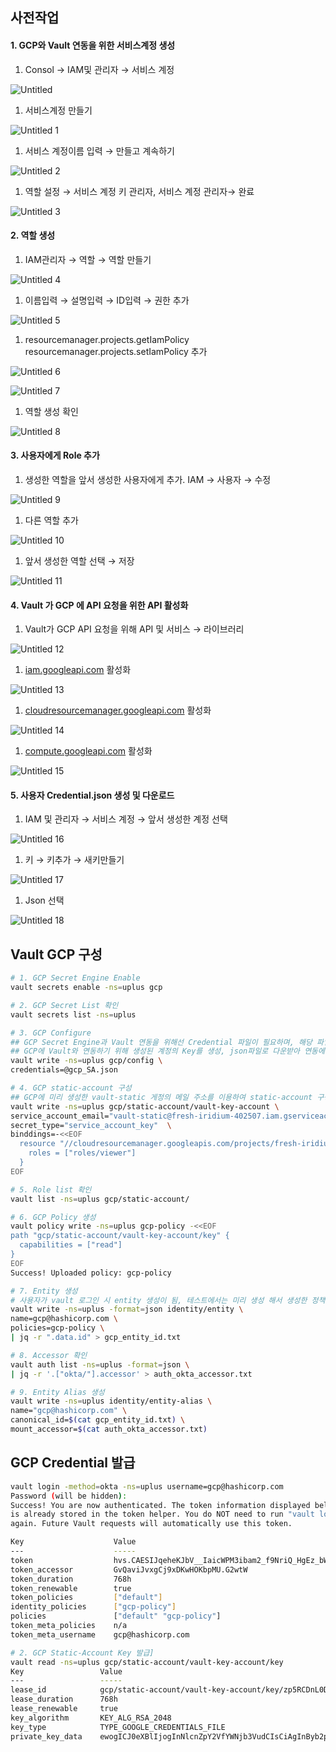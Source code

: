 ## 사전작업

#### 1. GCP와 Vault 연동을 위한 서비스계정 생성

1. Consol → IAM및 관리자 → 서비스 계정

![Untitled](https://github.com/jslim1995/insideinfo-vault/assets/100335118/6eb1e43a-38c0-4469-9ddb-131b82aeef90)

1. 서비스계정 만들기

![Untitled 1](https://github.com/jslim1995/insideinfo-vault/assets/100335118/f6adcd21-f688-43d6-972a-a2f8bfba01cc)

1. 서비스 계정이름 입력 → 만들고 계속하기

![Untitled 2](https://github.com/jslim1995/insideinfo-vault/assets/100335118/070ee168-7535-4767-95fa-5740f1405715)

1. 역할 설정 → 서비스 계정 키 관리자, 서비스 계정 관리자→ 완료

![Untitled 3](https://github.com/jslim1995/insideinfo-vault/assets/100335118/262cf35b-60a3-43ca-8155-f4824873ef62)

#### 2. **역할 생성**

1. IAM관리자 → 역할 → 역할 만들기

![Untitled 4](https://github.com/jslim1995/insideinfo-vault/assets/100335118/a3b5ce27-5a16-400f-a9ac-200590d54b88)

1. 이름입력 → 설명입력 → ID입력 → 권한 추가

![Untitled 5](https://github.com/jslim1995/insideinfo-vault/assets/100335118/f151697d-504f-475a-b4b7-6aa90c4bc133)

1. resourcemanager.projects.getIamPolicy resourcemanager.projects.setIamPolicy 추가

![Untitled 6](https://github.com/jslim1995/insideinfo-vault/assets/100335118/f523c9d6-aac0-45d3-b530-bb0611475d95)

![Untitled 7](https://github.com/jslim1995/insideinfo-vault/assets/100335118/648bc6d9-b0b7-4ce7-b621-873cc74cc626)

1. 역할 생성 확인

![Untitled 8](https://github.com/jslim1995/insideinfo-vault/assets/100335118/a454528d-f817-4e15-9220-e7032430e27b)



#### 3. **사용자에게 Role 추가**

1. 생성한 역할을 앞서 생성한 사용자에게 추가. IAM → 사용자 → 수정

![Untitled 9](https://github.com/jslim1995/insideinfo-vault/assets/100335118/7169a815-86bd-48f2-9cbc-2c0567cbc16b)

1. 다른 역할 추가

![Untitled 10](https://github.com/jslim1995/insideinfo-vault/assets/100335118/e6918a4d-c0ea-4372-8742-6a56a084df9d)

1. 앞서 생성한 역할 선택 → 저장

![Untitled 11](https://github.com/jslim1995/insideinfo-vault/assets/100335118/af59aa9d-02f0-4905-9684-694bd89b2c8c)

#### 4. Vault 가 GCP 에 API 요청을 위한 API 활성화

1. Vault가 GCP API 요청을 위해 API 및 서비스 → 라이브러리

![Untitled 12](https://github.com/jslim1995/insideinfo-vault/assets/100335118/8c88cfb5-2750-470a-a798-f557d46f3797)

1. [iam.googleapi.com](http://iam.googleapi.com/) 활성화

![Untitled 13](https://github.com/jslim1995/insideinfo-vault/assets/100335118/b69f6a05-bdf1-49a4-bd03-4c39c4d71dfc)

1. [cloudresourcemanager.googleapi.com](http://cloudresourcemanager.googleapi.com/) 활성화

![Untitled 14](https://github.com/jslim1995/insideinfo-vault/assets/100335118/45caab38-fe79-4239-a56f-0fb78adff2e2)

1. [compute.googleapi.com](http://compute.googleapi.com/) 활성화

![Untitled 15](https://github.com/jslim1995/insideinfo-vault/assets/100335118/9f94ba07-3ad7-46ef-be3d-5e07354b8968)

#### 5. 사용자 Credential.json 생성 및 다운로드

1. IAM 및 관리자 → 서비스 계정 → 앞서 생성한 계정 선택

![Untitled 16](https://github.com/jslim1995/insideinfo-vault/assets/100335118/0f38c688-8958-4c57-bd4e-9fe8d9073bd0)

1. 키 → 키추가 → 새키만들기

![Untitled 17](https://github.com/jslim1995/insideinfo-vault/assets/100335118/bf5e450c-5112-49f2-97cd-7782a98b381f)

1. Json 선택

![Untitled 18](https://github.com/jslim1995/insideinfo-vault/assets/100335118/4305649b-1cd8-43f6-942b-e02a3327cc63)

## Vault GCP 구성

```bash
# 1. GCP Secret Engine Enable
vault secrets enable -ns=uplus gcp

# 2. GCP Secret List 확인 
vault secrets list -ns=uplus

# 3. GCP Configure
## GCP Secret Engine과 Vault 연동을 위해선 Credential 파일이 필요하며, 해당 파일은
## GCP에 Vault와 연동하기 위해 생성된 계정의 Key를 생성, json파일로 다운받아 연동에 사용
vault write -ns=uplus gcp/config \
credentials=@gcp_SA.json

# 4. GCP static-account 구성
## GCP에 미리 생성한 vault-static 게정의 메일 주소를 이용하여 static-account 구성 
vault write -ns=uplus gcp/static-account/vault-key-account \
service_account_email="vault-static@fresh-iridium-402507.iam.gserviceaccount.com" \
secret_type="service_account_key"  \
binddings=-<<EOF
  resource "//cloudresourcemanager.googleapis.com/projects/fresh-iridium-402507" {
    roles = ["roles/viewer"]
  }
EOF

# 5. Role list 확인
vault list -ns=uplus gcp/static-account/

# 6. GCP Policy 생성
vault policy write -ns=uplus gcp-policy -<<EOF
path "gcp/static-account/vault-key-account/key" {
  capabilities = ["read"]
}
EOF
Success! Uploaded policy: gcp-policy

# 7. Entity 생성
# 사용자가 vault 로그인 시 entity 생성이 됨, 테스트에서는 미리 생성 해서 생성한 정책을 적용하여, 사용자가 로그인 했을때 엔티티가 연결되어 해당 정책에 맞게 동작
vault write -ns=uplus -format=json identity/entity \
name=gcp@hashicorp.com \
policies=gcp-policy \
| jq -r ".data.id" > gcp_entity_id.txt

# 8. Accessor 확인
vault auth list -ns=uplus -format=json \
| jq -r '.["okta/"].accessor' > auth_okta_accessor.txt

# 9. Entity Alias 생성
vault write -ns=uplus identity/entity-alias \
name="gcp@hashicorp.com" \
canonical_id=$(cat gcp_entity_id.txt) \
mount_accessor=$(cat auth_okta_accessor.txt)
```

## GCP Credential 발급

```bash
vault login -method=okta -ns=uplus username=gcp@hashicorp.com
Password (will be hidden):
Success! You are now authenticated. The token information displayed below
is already stored in the token helper. You do NOT need to run "vault login"
again. Future Vault requests will automatically use this token.

Key                    Value
---                    -----
token                  hvs.CAESIJqeheKJbV__IaicWPM3ibam2_f9NriQ_HgEz_bWqzLbGicKImh2cy5mMTNFc2Y4NDJySTJGekFiRGRvcDR0dGcuRzJ3dFcQ4ws
token_accessor         GvQaviJvxgCj9xDKwHOKbpMU.G2wtW
token_duration         768h
token_renewable        true
token_policies         ["default"]
identity_policies      ["gcp-policy"]
policies               ["default" "gcp-policy"]
token_meta_policies    n/a
token_meta_username    gcp@hashicorp.com

# 2. GCP Static-Account Key 발급]
vault read -ns=uplus gcp/static-account/vault-key-account/key
Key                 Value
---                 -----
lease_id            gcp/static-account/vault-key-account/key/zp5RCDnL0D9X7ZBIJzSklmEj.z3Pni
lease_duration      768h
lease_renewable     true
key_algorithm       KEY_ALG_RSA_2048
key_type            TYPE_GOOGLE_CREDENTIALS_FILE
private_key_data    ewogICJ0eXBlIjogInNlcnZpY2VfYWNjb3VudCIsCiAgInByb2plY3RfaWQiOiAiZnJlc2gtaXJpZGl1bS00MDI1MDciLAogICJwcml2YXRlX2tleV9pZCI6ICJjOWI2ZmZmYzllM2Y2Y2QwYTAwYWYxYTNkNTEwN2YwNjRkZjJjN2Q4IiwKICAicHJpdmF0ZV9rZXkiOiAiLS0tLS1CRUdJTiBQUklWQVRFIEtFWS0tLS0tXG5NSUlFdlFJQkFEQU5CZ2txaGtpRzl3MEJBUUVGQUFTQ0JLY3dnZ1NqQWdFQUFvS...wNy5pYW0uZ3NlcnZpY2VhY2NvdW50LmNvbSIsCiAgInVuaXZlcnNlX2RvbWFpbiI6ICJnb29nbGVhcGlzLmNvbSIKfQo
```

